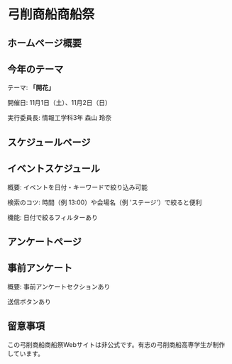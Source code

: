 # 弓削商船商船祭

## ホームページ概要

<div>
  <h2>今年のテーマ</h2>
  <p>テーマ: <strong>「開花」</strong></p>
  <p>開催日: 11月1日（土）、11月2日（日）</p>
  <p>実行委員長: 情報工学科3年 森山 玲奈</p>
</div>

## スケジュールページ

<div>
  <h2>イベントスケジュール</h2>
  <p>概要: イベントを日付・キーワードで絞り込み可能</p>
  <p>検索のコツ: 時間（例 13:00）や会場名（例 'ステージ'）で絞ると便利</p>
  <p>機能: 日付で絞るフィルターあり</p>
</div>

## アンケートページ

<div>
  <h2>事前アンケート</h2>
  <p>概要: 事前アンケートセクションあり</p>
  <p>送信ボタンあり</p>
</div>

## 留意事項

<p>この弓削商船商船祭Webサイトは非公式です。有志の弓削商船高専学生が制作しています。</p>
